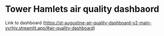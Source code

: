 # Tower Hamlets air quality dashbaord 

Link to dashboard (https://st-augustine-air-quality-dashboard-v2-main-vvrhjv.streamlit.app/#air-quality-dashboard)
